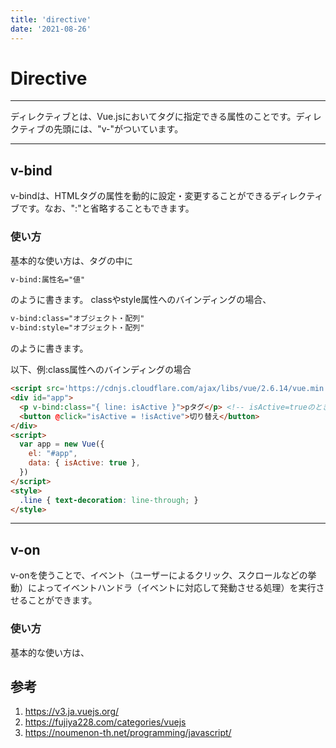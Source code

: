 ```yaml
---
title: 'directive'
date: '2021-08-26'
---
```


# Directive
---

ディレクティブとは、Vue.jsにおいてタグに指定できる属性のことです。ディレクティブの先頭には、"v-"がついています。

---
## v-bind

v-bindは、HTMLタグの属性を動的に設定・変更することができるディレクティブです。なお、":"と省略することもできます。

### 使い方

基本的な使い方は、タグの中に
```html
v-bind:属性名="値"
```
のように書きます。
classやstyle属性へのバインディングの場合、
```html
v-bind:class="オブジェクト・配列"
v-bind:style="オブジェクト・配列"
```
のように書きます。

以下、例:class属性へのバインディングの場合
```html
<script src='https://cdnjs.cloudflare.com/ajax/libs/vue/2.6.14/vue.min.js'></script><!-- https://cdnjs.com/libraries/vue -->
<div id="app">
  <p v-bind:class="{ line: isActive }">pタグ</p> <!-- isActive=trueのとき、"pタグ"を横線で消す -->
  <button @click="isActive = !isActive">切り替え</button>
</div>
<script>
  var app = new Vue({
    el: "#app",
    data: { isActive: true },
  })
</script>
<style>
  .line { text-decoration: line-through; }
</style>
```
---
## v-on

v-onを使うことで、イベント（ユーザーによるクリック、スクロールなどの挙動）によってイベントハンドラ（イベントに対応して発動させる処理）を実行させることができます。

### 使い方

基本的な使い方は、

























































## 参考
1. https://v3.ja.vuejs.org/
2. https://fujiya228.com/categories/vuejs
3. https://noumenon-th.net/programming/javascript/